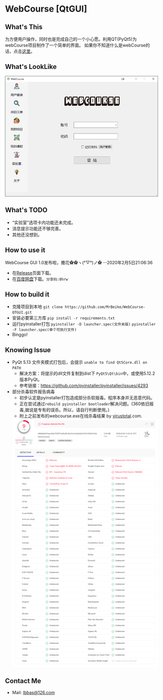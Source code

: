 # WebCourse [QtGUI]

## What's This 
为方便用户操作，同时也是完成自己的一个小心愿。利用QT(PyQt5)为webCourse项目制作了一个简单的界面。
如果你不知道什么是webCourse的话，点击[这里](https://github.com/MrBeike/webCourse)。

## What's LookLike
<img src="screenshot.png">

## What's TODO
- “实验室”选项卡内功能还未完成。
- 消息提示功能还不够完善。
- 其他还没想到。
  
## How to use it
  WebCourse GUI 1.0发布啦，撒花✿✿ヽ(°▽°)ノ✿  --2020年2月5日21:06:36
- 在[Release](https://github.com/MrBeike/WebCourse-QTGUI/releases)页面下载。
- 在[百度网盘](https://pan.baidu.com/s/1mBzYuhjLF5DRChnxUdEw2g)下载。`分享码:8hrw`

## How to build it
+ 克隆项目到本地    `git clone https://github.com/MrBeike/WebCourse-QTGUI.git`
+ 安装必要第三方库   `pip install -r requirements.txt`
+ 运行pyinstaller打包  `pyinstaller -D launcher.spec(文件夹版)`  `pyinstaller -F launcher.spec(单个可执行文件)`
+ Binggo!

## Knowing Issue
+ PyQt 5.13 文件夹模式打包后，会提示 `unable to find Qt5Core.dll on PATH` 
  - 解决方案：将提示的dll文件复制到dist下 `PyQt5\Qt\bin`中，或使用5.12.2版本PyQt。
  - 参考链接：https://github.com/pyinstaller/pyinstaller/issues/4293
+ 部分杀毒软件报告病毒
  - 初步认定是pyinstaller打包造成部分杀软报毒。程序本身并无恶意代码。
  - 正在尝试通过`rebuild pyinstaller bootloader`解决问题。(360依旧报毒,据说是专有的误杀。所以，请自行判断使用。)
  - 附上之前发布的webcourse.exe在线杀毒结果 by [virustotal](https://www.virustotal.com/).com.
  <img src="VirusTotal.png">

## Contact Me
- Mail: lbbas@126.com
